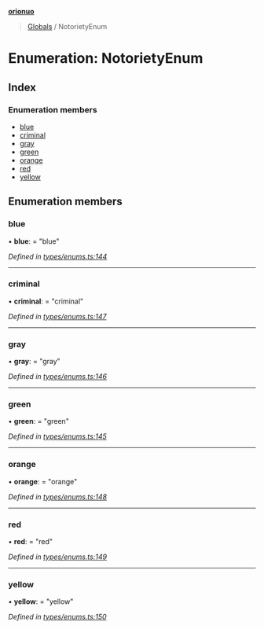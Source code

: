 **[orionuo](../README.md)**

> [Globals](../globals.md) / NotorietyEnum

# Enumeration: NotorietyEnum

## Index

### Enumeration members

* [blue](notorietyenum.md#blue)
* [criminal](notorietyenum.md#criminal)
* [gray](notorietyenum.md#gray)
* [green](notorietyenum.md#green)
* [orange](notorietyenum.md#orange)
* [red](notorietyenum.md#red)
* [yellow](notorietyenum.md#yellow)

## Enumeration members

### blue

•  **blue**:  = "blue"

*Defined in [types/enums.ts:144](https://github.com/msviha/orionuo/blob/ff1a9e9/src/types/enums.ts#L144)*

___

### criminal

•  **criminal**:  = "criminal"

*Defined in [types/enums.ts:147](https://github.com/msviha/orionuo/blob/ff1a9e9/src/types/enums.ts#L147)*

___

### gray

•  **gray**:  = "gray"

*Defined in [types/enums.ts:146](https://github.com/msviha/orionuo/blob/ff1a9e9/src/types/enums.ts#L146)*

___

### green

•  **green**:  = "green"

*Defined in [types/enums.ts:145](https://github.com/msviha/orionuo/blob/ff1a9e9/src/types/enums.ts#L145)*

___

### orange

•  **orange**:  = "orange"

*Defined in [types/enums.ts:148](https://github.com/msviha/orionuo/blob/ff1a9e9/src/types/enums.ts#L148)*

___

### red

•  **red**:  = "red"

*Defined in [types/enums.ts:149](https://github.com/msviha/orionuo/blob/ff1a9e9/src/types/enums.ts#L149)*

___

### yellow

•  **yellow**:  = "yellow"

*Defined in [types/enums.ts:150](https://github.com/msviha/orionuo/blob/ff1a9e9/src/types/enums.ts#L150)*
